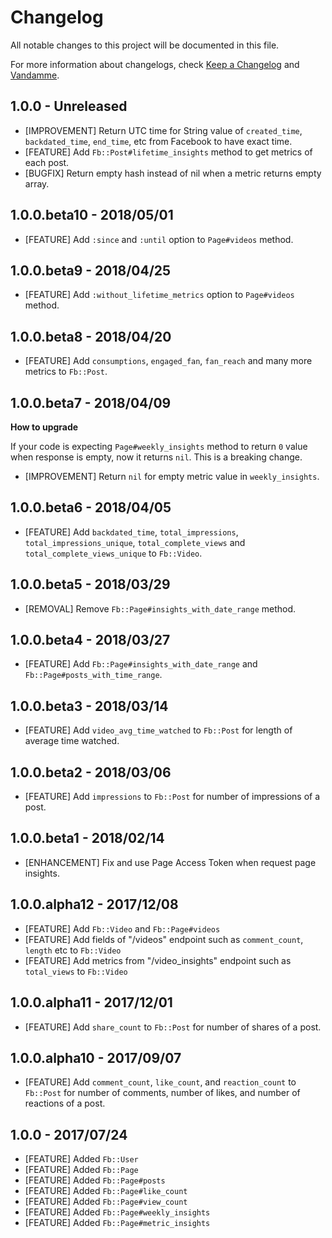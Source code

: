 # Changelog

All notable changes to this project will be documented in this file.

For more information about changelogs, check
[Keep a Changelog](http://keepachangelog.com) and
[Vandamme](http://tech-angels.github.io/vandamme).


## 1.0.0 - Unreleased

* [IMPROVEMENT] Return UTC time for String value of `created_time`, `backdated_time`,
`end_time`, etc from Facebook to have exact time.
* [FEATURE] Add `Fb::Post#lifetime_insights` method to get metrics of each post.
* [BUGFIX] Return empty hash instead of nil when a metric returns empty array.

## 1.0.0.beta10  - 2018/05/01

* [FEATURE] Add `:since` and `:until` option to `Page#videos` method.

## 1.0.0.beta9  - 2018/04/25

* [FEATURE] Add `:without_lifetime_metrics` option to `Page#videos` method.

## 1.0.0.beta8  - 2018/04/20

* [FEATURE] Add `consumptions`, `engaged_fan`, `fan_reach` and many more metrics to `Fb::Post`.

## 1.0.0.beta7  - 2018/04/09

**How to upgrade**

If your code is expecting `Page#weekly_insights` method to return `0` value
when response is empty, now it returns `nil`. This is a breaking change.

* [IMPROVEMENT] Return `nil` for empty metric value in `weekly_insights`.

## 1.0.0.beta6  - 2018/04/05

* [FEATURE] Add `backdated_time`, `total_impressions`, `total_impressions_unique`,
`total_complete_views` and `total_complete_views_unique` to `Fb::Video`.

## 1.0.0.beta5  - 2018/03/29

* [REMOVAL] Remove `Fb::Page#insights_with_date_range` method.

## 1.0.0.beta4  - 2018/03/27

* [FEATURE] Add `Fb::Page#insights_with_date_range` and `Fb::Page#posts_with_time_range`.

## 1.0.0.beta3  - 2018/03/14

* [FEATURE] Add `video_avg_time_watched` to `Fb::Post` for length of average time watched.

## 1.0.0.beta2  - 2018/03/06

* [FEATURE] Add `impressions` to `Fb::Post` for number of impressions of a post.

## 1.0.0.beta1  - 2018/02/14

* [ENHANCEMENT] Fix and use Page Access Token when request page insights.

## 1.0.0.alpha12  - 2017/12/08

* [FEATURE] Add `Fb::Video` and `Fb::Page#videos`
* [FEATURE] Add fields of "/videos" endpoint such as `comment_count`, `length` etc to `Fb::Video`
* [FEATURE] Add metrics from "/video_insights" endpoint such as `total_views` to `Fb::Video`

## 1.0.0.alpha11  - 2017/12/01

* [FEATURE] Add `share_count` to `Fb::Post` for number of shares of a post.

## 1.0.0.alpha10  - 2017/09/07

* [FEATURE] Add `comment_count`, `like_count`, and `reaction_count` to `Fb::Post` for number of comments, number of likes, and number of reactions of a post.

## 1.0.0  - 2017/07/24

* [FEATURE] Added `Fb::User`
* [FEATURE] Added `Fb::Page`
* [FEATURE] Added `Fb::Page#posts`
* [FEATURE] Added `Fb::Page#like_count`
* [FEATURE] Added `Fb::Page#view_count`
* [FEATURE] Added `Fb::Page#weekly_insights`
* [FEATURE] Added `Fb::Page#metric_insights`
